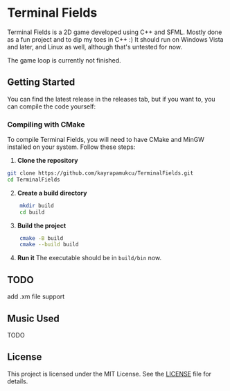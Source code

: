 # Terminal Fields

Terminal Fields is a 2D game developed using C++ and SFML. Mostly done as a fun project and to dip my toes in C++ :) It should run on Windows Vista and later, and Linux as well, although that's untested for now.

The game loop is currently not finished.

## Getting Started

You can find the latest release in the releases tab, but if you want to, you can compile the code yourself:

### Compiling with CMake

To compile Terminal Fields, you will need to have CMake and MinGW installed on your system. Follow these steps:

1. **Clone the repository**
```bash
git clone https://github.com/kayrapamukcu/TerminalFields.git
cd TerminalFields
```
2. **Create a build directory**
```bash
    mkdir build
    cd build
```
3. **Build the project**
```bash
    cmake -B build
    cmake --build build
```
4. **Run it**
The executable should be in `build/bin` now.

## TODO
add .xm file support

## Music Used
TODO

## License
This project is licensed under the MIT License. See the [LICENSE](LICENSE) file for details. 
